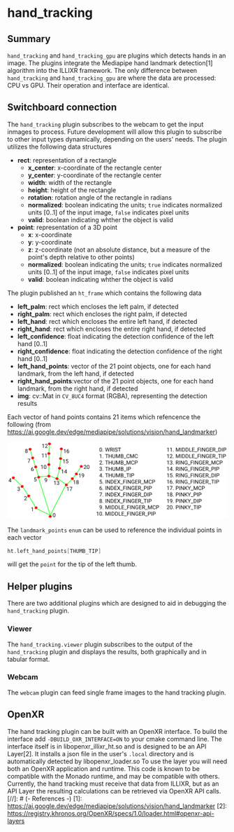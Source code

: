 # hand_tracking

## Summary

`hand_tracking` and `hand_tracking_gpu` are plugins which detects hands in an image. The plugins integrate the Mediapipe hand landmark detection[1] algorithm into the ILLIXR framework. The only difference between `hand_tracking` and `hand_tracking_gpu` are where the data are processed: CPU vs GPU. Their operation and interface are identical.

## Switchboard connection

The `hand_tracking` plugin subscribes to the webcam to get the input inmages to process. Future development will allow this plugin to subscribe to other input types dynamically, depending on the users' needs. The plugin utilizes the following data structures

  - **rect**: representation of a rectangle
    - **x_center**: x-coordinate of the rectangle center
    - **y_center**: y-coordinate of the rectangle center
    - **width**: width of the rectangle
    - **height**: height of the rectangle
    - **rotation**: rotation angle of the rectangle in radians
    - **normalized**: boolean indicating the units; `true` indicates normalized units [0..1] of the input image, `false` indicates pixel units
    - **valid**: boolean indicating whther the object is valid
  - **point**: representation of a 3D point
    - **x**: x-coordinate
    - **y**: y-coordinate
    - **z**: z-coordinate (not an absolute distance, but a measure of the point's depth relative to other points)
    - **normalized**: boolean indicating the units; `true` indicates normalized units [0..1] of the input image, `false` indicates pixel units
    - **valid**: boolean indicating whther the object is valid

The plugin published an `ht_frame` which contains the following data

  - **left_palm**: rect which encloses the left palm, if detected
  - **right_palm**: rect which encloses the right palm, if detected
  - **left_hand**: rect which encloses the entire left hand, if detected
  - **right_hand**: rect which encloses the entire right hand, if detected
  - **left_confidence**: float indicating the detection confidence of the left hand [0..1]
  - **right_confidence**: float indicating the detection confidence of the right hand [0..1]
  - **left_hand_points**: vector of the 21 point objects, one for each hand landmark, from the left hand, if detected
  - **right_hand_points**:vector of the 21 point objects, one for each hand landmark, from the right hand, if detected 
  - **img**: cv::Mat in `CV_8UC4` format (RGBA), representing the detection results

Each vector of hand points contains 21 items which refencence the following (from https://ai.google.dev/edge/mediapipe/solutions/vision/hand_landmarker)

![hand_landmark_map](../images/hand_landmark_reference.png)

The `landmark_points` `enum` can be used to reference the individual points in each vector

```C++
ht.left_hand_points[THUMB_TIP]
```

will get the `point` for the tip of the left thumb.

## Helper plugins

There are two additional plugins which are designed to aid in debugging the `hand_tracking` plugin.

### Viewer

The `hand_tracking.viewer` plugin subscribes to the output of the `hand_tracking` plugin and displays the results, both graphically and in tabular format.

### Webcam

The `webcam` plugin can feed single frame images to the hand tracking plugin.


## OpenXR

The hand tracking plugin can be built with an OpenXR interface. To build the interface add `-DBUILD_OXR_INTERFACE=ON` to your cmake command line.
The interface itself is in libopenxr_illixr_ht.so and is designed to be an API Layer[2]. It installs a json file in the user's `.local` directory and is 
automatically detected by libopenxr_loader.so To use the layer you will need both an OpenXR application and runtime. This code is known to be 
compatible with the Monado runtime, and may be compatible with others. Currently, the hand tracking must receive that data from ILLIXR,
but as an API Layer the resulting calculations can be retrieved via OpenXR API calls.
[//]: # (- References -)
[1]: https://ai.google.dev/edge/mediapipe/solutions/vision/hand_landmarker
[2]: https://registry.khronos.org/OpenXR/specs/1.0/loader.html#openxr-api-layers
